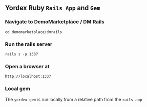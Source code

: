 ## Yordex Ruby `Rails App` and `Gem`

### Navigate to DemoMarketplace / DM Rails
`cd demomarketplace/dmrails`

### Run the rails server
`rails s -p 1337`

### Open a browser at
`http://localhost:1337`

### Local gem
The `yordex gem` is run locally from a relative path from the `rails app`
